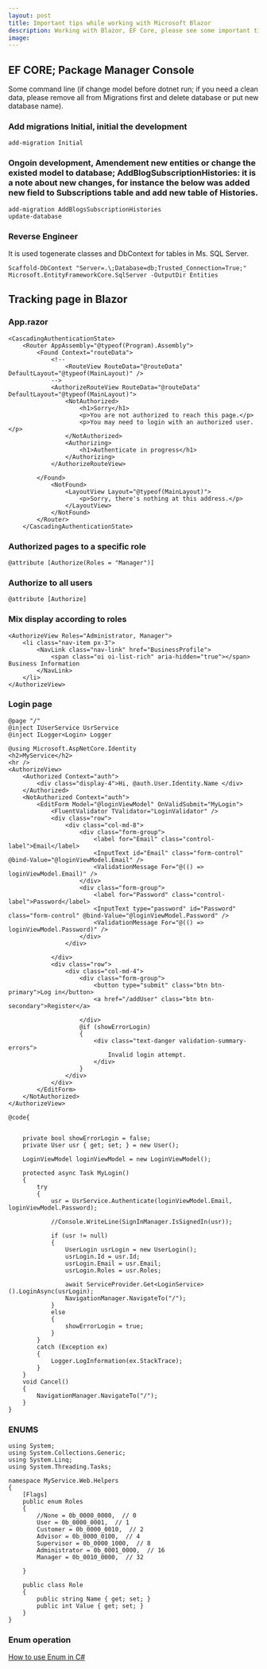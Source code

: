 ```yaml
---
layout: post
title: Important tips while working with Microsoft Blazor
description: Working with Blazor, EF Core, please see some important tips
image: 
---
```


## EF CORE; Package Manager Console
Some command line (if change model before dotnet run; if you need a clean data, please remove all from Migrations first and delete database or put new database name).
### Add migrations Initial, initial the development 
```console
add-migration Initial
```
### Ongoin development, Amendement new entities or change the existed model to database; AddBlogSubscriptionHistories: it is a note about new changes, for instance the below was added new field to Subscriptions table and add new table of Histories.
```console
add-migration AddBlogsSubscriptionHistories
update-database
```

### Reverse Engineer
 It is used togenerate classes and DbContext for tables in Ms. SQL Server.

```console
Scaffold-DbContext "Server=.\;Database=db;Trusted_Connection=True;" Microsoft.EntityFrameworkCore.SqlServer -OutputDir Entities
```
## Tracking page in Blazor
### App.razor
```console
<CascadingAuthenticationState>
    <Router AppAssembly="@typeof(Program).Assembly">
        <Found Context="routeData">
            <!--
                <RouteView RouteData="@routeData" DefaultLayout="@typeof(MainLayout)" />
            -->
            <AuthorizeRouteView RouteData="@routeData" DefaultLayout="@typeof(MainLayout)">
                <NotAuthorized>
                    <h1>Sorry</h1>
                    <p>You are not authorized to reach this page.</p>
                    <p>You may need to login with an authorized user.</p>
                </NotAuthorized>
                <Authorizing>
                    <h1>Authenticate in progress</h1>
                </Authorizing>
            </AuthorizeRouteView>
        
        </Found>
            <NotFound>
                <LayoutView Layout="@typeof(MainLayout)">
                    <p>Sorry, there's nothing at this address.</p>
                </LayoutView>
            </NotFound>
        </Router>
    </CascadingAuthenticationState>

```

### Authorized pages to a specific role

```console
@attribute [Authorize(Roles = "Manager")]
```

### Authorize to all users
```console
@attribute [Authorize]
```

### Mix display according to roles
```console
<AuthorizeView Roles="Administrator, Manager">
    <li class="nav-item px-3">
        <NavLink class="nav-link" href="BusinessProfile">
            <span class="oi oi-list-rich" aria-hidden="true"></span> Business Information
        </NavLink>
    </li>
</AuthorizeView>

```
### Login page
```console
@page "/"
@inject IUserService UsrService
@inject ILogger<Login> Logger

@using Microsoft.AspNetCore.Identity
<h2>MyService</h2>
<hr />
<AuthorizeView>
    <Authorized Context="auth">
        <div class="display-4">Hi, @auth.User.Identity.Name </div>
    </Authorized>
    <NotAuthorized Context="auth">
        <EditForm Model="@loginViewModel" OnValidSubmit="MyLogin">
            <FluentValidator TValidator="LoginValidator" />
            <div class="row">
                <div class="col-md-8">
                    <div class="form-group">
                        <label for="Email" class="control-label">Email</label>
                        <InputText id="Email" class="form-control" @bind-Value="@loginViewModel.Email" />
                        <ValidationMessage For="@(() => loginViewModel.Email)" />
                    </div>
                    <div class="form-group">
                        <label for="Password" class="control-label">Password</label>
                        <InputText type="password" id="Password" class="form-control" @bind-Value="@loginViewModel.Password" />
                        <ValidationMessage For="@(() => loginViewModel.Password)" />
                    </div>
                </div>

            </div>
            <div class="row">
                <div class="col-md-4">
                    <div class="form-group">
                        <button type="submit" class="btn btn-primary">Log in</button>
                        <a href="/addUser" class="btn btn-secondary">Register</a>

                    </div>
                    @if (showErrorLogin)
                    {
                        <div class="text-danger validation-summary-errors">
                            Invalid login attempt.
                        </div>
                    }
                </div>
            </div>
        </EditForm>
    </NotAuthorized>
</AuthorizeView>

@code{


    private bool showErrorLogin = false;
    private User usr { get; set; } = new User();

    LoginViewModel loginViewModel = new LoginViewModel();

    protected async Task MyLogin()
    {
        try
        {
            usr = UsrService.Authenticate(loginViewModel.Email, loginViewModel.Password);

            //Console.WriteLine(SignInManager.IsSignedIn(usr));

            if (usr != null)
            {
                UserLogin usrLogin = new UserLogin();
                usrLogin.Id = usr.Id;
                usrLogin.Email = usr.Email;
                usrLogin.Roles = usr.Roles;

                await ServiceProvider.Get<LoginService>().LoginAsync(usrLogin);
                NavigationManager.NavigateTo("/");
            }
            else
            {
                showErrorLogin = true;
            }
        }
        catch (Exception ex)
        {
            Logger.LogInformation(ex.StackTrace);
        }
    }
    void Cancel()
    {
        NavigationManager.NavigateTo("/");
    }
}
```

### ENUMS

```console
using System;
using System.Collections.Generic;
using System.Linq;
using System.Threading.Tasks;

namespace MyService.Web.Helpers
{
    [Flags]
    public enum Roles
    {
        //None = 0b_0000_0000,  // 0
        User = 0b_0000_0001,  // 1
        Customer = 0b_0000_0010,  // 2
        Advisor = 0b_0000_0100,  // 4
        Supervisor = 0b_0000_1000,  // 8
        Administrator = 0b_0001_0000,  // 16
        Manager = 0b_0010_0000,  // 32

    }

    public class Role
    {
        public string Name { get; set; }
        public int Value { get; set; }
    }
}

```

### Enum operation
<section>
     <a href="https://docs.microsoft.com/en-us/dotnet/csharp/language-reference/builtin-types/enum" target="_blank">
        How to use Enum in C#
    </a>
</section>
